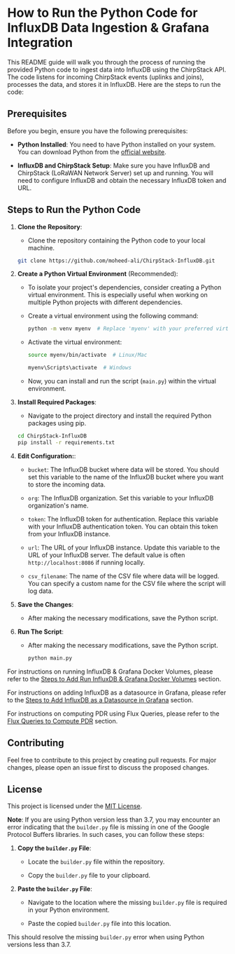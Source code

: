 # How to Run the Python Code for InfluxDB Data Ingestion & Grafana Integration
This README guide will walk you through the process of running the provided Python code to ingest data into InfluxDB using the ChirpStack API. The code listens for incoming ChirpStack events (uplinks and joins), processes the data, and stores it in InfluxDB. Here are the steps to run the code:

## Prerequisites

Before you begin, ensure you have the following prerequisites:

- **Python Installed**: You need to have Python installed on your system. You can download Python from the [official website](https://www.python.org/downloads/).

- **InfluxDB and ChirpStack Setup**: Make sure you have InfluxDB and ChirpStack (LoRaWAN Network Server) set up and running. You will need to configure InfluxDB and obtain the necessary InfluxDB token and URL.

## Steps to Run the Python Code

1. **Clone the Repository**:

   - Clone the repository containing the Python code to your local machine.

   ```bash
   git clone https://github.com/moheed-ali/ChirpStack-InfluxDB.git
   ```
2. **Create a Python Virtual Environment** (Recommended):

   - To isolate your project's dependencies, consider creating a Python virtual environment. This is especially useful when working on multiple Python projects with different dependencies.

   - Create a virtual environment using the following command:

     ```bash
     python -m venv myenv  # Replace 'myenv' with your preferred virtual environment name
     ```

   - Activate the virtual environment:

     ```bash
     source myenv/bin/activate  # Linux/Mac
     ```

     ```bash
     myenv\Scripts\activate  # Windows
     ```

   - Now, you can install and run the script (`main.py`) within the virtual environment. 

3. **Install Required Packages**:
   
   - Navigate to the project directory and install the required Python packages using pip.
    ```bash
   cd ChirpStack-InfluxDB
   pip install -r requirements.txt
   ```
4. **Edit Configuration:**:
   - `bucket`: The InfluxDB bucket where data will be stored. You should set this variable to the name of the InfluxDB bucket where you want to store the incoming data.

   - `org`: The InfluxDB organization. Set this variable to your InfluxDB organization's name.

   - `token`: The InfluxDB token for authentication. Replace this variable with your InfluxDB authentication token. You can obtain this token from your InfluxDB instance.

   - `url`: The URL of your InfluxDB instance. Update this variable to the URL of your InfluxDB server. The default value is often `http://localhost:8086` if running locally.

   - `csv_filename`: The name of the CSV file where data will be logged. You can specify a custom name for the CSV file where the script will log data.

5. **Save the Changes**:

   - After making the necessary modifications, save the Python script.
     
6. **Run The Script**:

   - After making the necessary modifications, save the Python script.
  
     ```bash
     python main.py    
     ```
     
For instructions on running InfluxDB & Grafana Docker Volumes, please refer to the [Steps to Add Run InfluxDB & Grafana Docker Volumes](InfluxDB-Grafana-Docker-Volume.md) section.  

For instructions on adding InfluxDB as a datasource in Grafana, please refer to the [Steps to Add InfluxDB as a Datasource in Grafana](influxdb-grafana-data-source-setup.md) section.  

For instructions on computing PDR using Flux Queries, please refer to the [Flux Queries to Compute PDR](PDR-Flux-Queries.md) section.


## Contributing

Feel free to contribute to this project by creating pull requests. For major changes, please open an issue first to discuss the proposed changes.

## License

This project is licensed under the [MIT License](LICENSE).

**Note**: If you are using Python version less than 3.7, you may encounter an error indicating that the `builder.py` file is missing in one of the Google Protocol Buffers libraries. In such cases, you can follow these steps:

1. **Copy the `builder.py` File**:
   
   - Locate the `builder.py` file within the repository.

   - Copy the `builder.py` file to your clipboard.

3. **Paste the `builder.py` File**:

   - Navigate to the location where the missing `builder.py` file is required in your Python environment.

   - Paste the copied `builder.py` file into this location.

This should resolve the missing `builder.py` error when using Python versions less than 3.7.  
